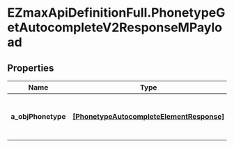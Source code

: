 # EZmaxApiDefinitionFull.PhonetypeGetAutocompleteV2ResponseMPayload

## Properties

Name | Type | Description | Notes
------------ | ------------- | ------------- | -------------
**a_objPhonetype** | [**[PhonetypeAutocompleteElementResponse]**](PhonetypeAutocompleteElementResponse.md) | An array of Phonetype autocomplete element response. | 


